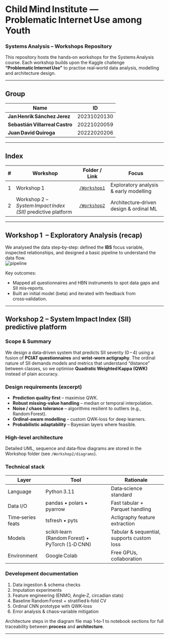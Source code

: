 # Child Mind Institute — Problematic Internet Use among Youth  
### Systems Analysis – Workshops Repository

This repository hosts the hands‑on workshops for the Systems Analysis course. Each workshop builds upon the Kaggle challenge **“Problematic Internet Use”** to practise real‑world data analysis, modelling and architecture design.

---

## Group
| Name | ID |
|------|----|
| **Jan Henrik Sánchez Jerez** | 20231020130 |
| **Sebastián Villarreal Castro** | 20221020059 |
| **Juan David Quiroga** | 20222020206 |

---

## Index
| # | Workshop | Folder / Link | Focus |
|---|----------|---------------|-------|
| 1 | Workshop 1 | [`/Workshop1`](./Workshop1) | Exploratory analysis & early modelling |
| 2 | Workshop 2 – *System Impact Index (SII)* predictive platform | [`/Workshop2`](./Workshop2) | Architecture‑driven design & ordinal ML |

---

## Workshop 1  – Exploratory Analysis (recap)

We analysed the data step‑by‑step: defined the **IBS** focus variable, inspected relationships, and designed a basic pipeline to understand the data flow.  
![pipeline](https://github.com/user-attachments/assets/5cd71b34-9b28-48aa-be54-b4ad88bf933d)

Key outcomes:

* Mapped all questionnaires and HBN instruments to spot data gaps and SII mis‑reports.  
* Built an initial model (beta) and iterated with feedback from cross‑validation.

---

## Workshop 2 – System Impact Index (SII) predictive platform

### Scope & Summary
We design a data‑driven system that predicts SII severity (0 – 4) using a fusion of **PCIAT questionnaires** and **wrist‑worn actigraphy**. The ordinal nature of SII demands models and metrics that understand “distance” between classes, so we optimise **Quadratic Weighted Kappa (QWK)** instead of plain accuracy.
### Design requirements (excerpt)
* **Prediction quality first** – maximise QWK.  
* **Robust missing‑value handling** – median or temporal interpolation.  
* **Noise / chaos tolerance** – algorithms resilient to outliers (e.g., Random Forest).  
* **Ordinal‑aware modelling** – custom QWK‑loss for deep learners.  
* **Probabilistic adaptability** – Bayesian layers where feasible. 

### High‑level architecture
Detailed UML, sequence and data‑flow diagrams are stored in the Workshop folder (see `/Workshop2/diagrams`). 

### Technical stack
| Layer | Tool | Rationale |
|-------|------|-----------|
| Language | Python 3.11 | Data‑science standard |
| Data I/O | pandas • polars • pyarrow | Fast tabular + Parquet handling |
| Time‑series feats | tsfresh • pyts | Actigraphy feature extraction |
| Models | scikit‑learn (Random Forest) • PyTorch (1‑D CNN) | Tabular & sequential, supports custom loss |
| Environment | Google Colab | Free GPUs, collaboration |

### Development documentation

1. Data ingestion & schema checks  
2. Imputation experiments  
3. Feature engineering (ENMO, Angle‑Z, circadian stats)  
4. Baseline Random Forest + stratified k‑fold CV  
5. Ordinal CNN prototype with QWK‑loss  
6. Error analysis & chaos‑variable mitigation

Architecture steps in the diagram file map 1‑to‑1 to notebook sections for full traceability between **process** and **architecture**.

---
